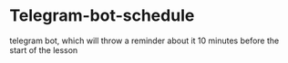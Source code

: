 # Telegram-bot-schedule
 telegram bot, which will throw a reminder about it 10 minutes before the start of the lesson
